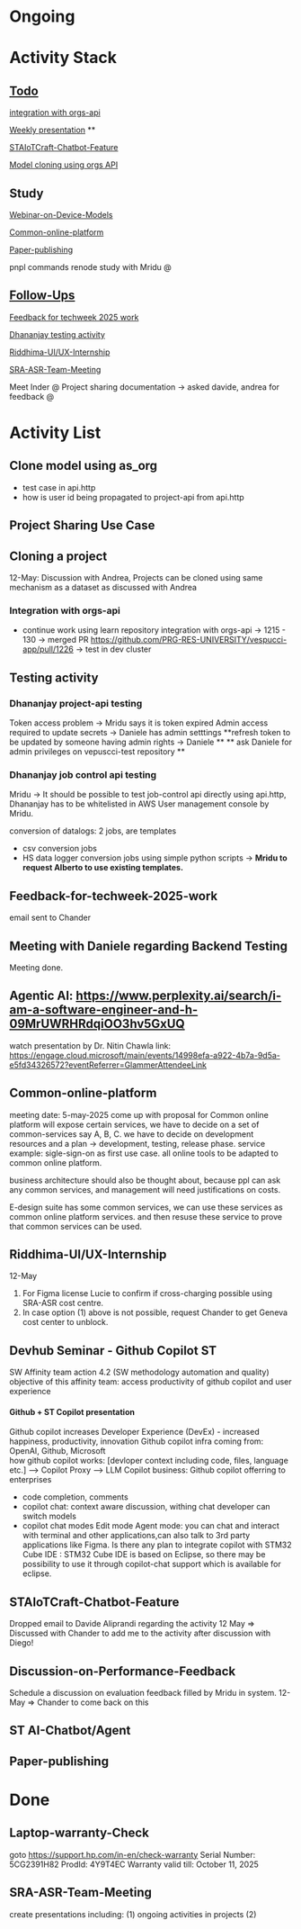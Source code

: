 # Ongoing

# Activity Stack

## [Todo](#Todo)

[integration with orgs-api](#Integration-with-orgs-api)

[Weekly presentation](#Weekly-Presentation-Update) **

[STAIoTCraft-Chatbot-Feature](#STAIoTCraft-Chatbot-Feature)

[Model cloning using orgs API](#Clone-model-using-as_org)

## Study
[Webinar-on-Device-Models](#Webinar-on-Device-Models) 

[Common-online-platform](#Common-online-platform)

[Paper-publishing](#Paper-publishing)

pnpl commands
renode study with Mridu @

## [Follow-Ups](#Follow-Ups)
[Feedback for techweek 2025 work](#Feedback-for-techweek-2025-work)

[Dhananjay testing activity](#Testing-activity)

[Riddhima-UI/UX-Internship](#Riddhima-UI/UX-Internship)

[SRA-ASR-Team-Meeting](#SRA-ASR-Team-Meeting)

Meet Inder @
Project sharing documentation -> asked davide, andrea for feedback @

# Activity List
## Clone model using as_org 
- test case in api.http
- how is user id being propagated to project-api from api.http 

## Project Sharing Use Case
## Cloning a project
12-May: Discussion with Andrea, Projects can be cloned using same mechanism as a dataset as discussed with Andrea

### Integration with orgs-api
- continue work using learn repository
integration with orgs-api -> 1215 - 130 
-> merged PR https://github.com/PRG-RES-UNIVERSITY/vespucci-app/pull/1226 
-> test in dev cluster

## Testing activity

### Dhananjay project-api testing
Token access problem -> Mridu says it is token expired 
Admin access required to update secrets -> Daniele has admin setttings
**refresh token to be updated by someone having admin rights -> Daniele **
** ask Daniele for admin privileges on vepuscci-test repository **
### Dhananjay job control api testing
Mridu -> It should be possible to test job-control api directly using api.http, 
Dhananjay has to be whitelisted in AWS User management console by Mridu.

conversion of datalogs: 2 jobs, are templates
- csv conversion jobs
- HS data logger conversion jobs
using simple python scripts -> **Mridu to request Alberto to use existing templates.**

## Feedback-for-techweek-2025-work
email sent to Chander

## Meeting with Daniele regarding Backend Testing
Meeting done.

## Agentic AI: https://www.perplexity.ai/search/i-am-a-software-engineer-and-h-09MrUWRHRdqiOO3hv5GxUQ
watch presentation by Dr. Nitin Chawla 
link: https://engage.cloud.microsoft/main/events/14998efa-a922-4b7a-9d5a-e5fd34326572?eventReferrer=GlammerAttendeeLink


## Common-online-platform
meeting date: 5-may-2025
come up with proposal for Common online platform will expose certain services, we have to decide on a set of common-services say A, B, C.
we have to decide on development resources and a plan -> development, testing, release phase.
service example: sigle-sign-on as first use case.
all online tools to be adapted to common online platform.

business architecture should also be thought about, because ppl can ask any common services, and management will need justifications on costs.

E-design suite has some common services, we can use these services as common online platform services. and then resuse these service to prove that common services can be used.

## Riddhima-UI/UX-Internship
12-May
1. For Figma license Lucie to confirm if cross-charging possible using SRA-ASR cost centre.
2. In case option (1) above is not possible, request Chander to get Geneva cost center to unblock. 


## Devhub Seminar - Github Copilot ST
SW Affinity team action 4.2 (SW methodology automation and quality)
objective of this affinity team: access productivity of github copilot and user experience
#### Github + ST Copilot presentation
Github copilot increases Developer Experience (DevEx) - increased happiness, productivity, innovation
Github copilot infra coming from: OpenAI, Github, Microsoft   
how github copilot works: [devloper context including code, files, language etc.] --> Copilot Proxy --> LLM
Copilot business: Github copilot offerring to enterprises
- code completion, comments
- copilot chat: context aware discussion, withing chat developer can switch models
- copilot chat modes
Edit mode
Agent mode: you can chat and interact with terminal and other applications,can also talk to 3rd party applications like Figma.
Is there any plan to integrate copilot with STM32 Cube IDE : STM32 Cube IDE is based on Eclipse, so there may be possibility to use it through copilot-chat support which is available for eclipse.



## STAIoTCraft-Chatbot-Feature
Dropped email to Davide Aliprandi regarding the activity
12 May => Discussed with Chander to add me to the activity after discussion with Diego!

## Discussion-on-Performance-Feedback
Schedule a discussion on evaluation feedback filled by Mridu in system.
12-May => Chander to come back on this

## ST AI-Chatbot/Agent

## Paper-publishing


# Done

## Laptop-warranty-Check
goto https://support.hp.com/in-en/check-warranty
Serial Number: 5CG2391H82
ProdId: 4Y9T4EC
Warranty valid till: October 11, 2025 

## SRA-ASR-Team-Meeting
create presentations including: (1) ongoing activities in projects (2)